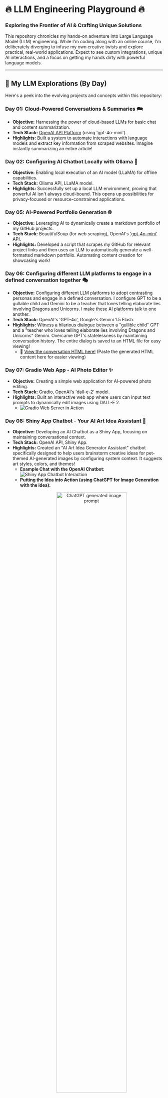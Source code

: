 # 🔥 **LLM Engineering Playground** 🔥

### Exploring the Frontier of AI & Crafting Unique Solutions

This repository chronicles my hands-on adventure into Large Language Model (LLM) engineering. While I'm coding along with an online course, I'm deliberately diverging to infuse my own creative twists and explore practical, real-world applications. Expect to see custom integrations, unique AI interactions, and a focus on getting my hands dirty with powerful language models.

---

## 🚀 **My LLM Explorations (By Day)**

Here's a peek into the evolving projects and concepts within this repository:

### **Day 01: Cloud-Powered Conversations & Summaries** 🗪 
- **Objective:** Harnessing the power of cloud-based LLMs for basic chat and content summarization.
- **Tech Stack:** [OpenAI API Platform](https://platform.openai.com/docs/api-reference/introduction) (using 'gpt-4o-mini').
- **Highlights:** Built a system to automate interactions with language models and extract key information from scraped websites. Imagine instantly summarizing an entire article!

### **Day 02: Configuring AI Chatbot Locally with Ollama** 🦙 
- **Objective:** Enabling local execution of an AI model (LLaMA) for offline capabilities.
- **Tech Stack:** Ollama API, LLaMA model.
- **Highlights:** Successfully set up a local LLM environment, proving that powerful AI isn't always cloud-bound. This opens up possibilities for privacy-focused or resource-constrained applications.

### **Day 05: AI-Powered Portfolio Generation** 🌐 
- **Objective:** Leveraging AI to dynamically create a markdown portfolio of my GitHub projects.
- **Tech Stack:** BeautifulSoup (for web scraping), OpenAI's ['gpt-4o-mini'](https://platform.openai.com/docs/models/gpt-4o-mini) API.
- **Highlights:** Developed a script that scrapes my GitHub for relevant project links and then uses an LLM to automatically generate a well-formatted markdown portfolio. Automating content creation for showcasing work!

### **Day 06: Configuring different LLM platforms to engage in a defined conversation together** 🎭
- **Objective:** Configuring different LLM platforms to adopt contrasting personas and engage in a defined conversation.  I configure GPT to be a gullable child and Gemini to be a teacher that loves telling elaborate lies involving Dragons and Unicorns.  I make these AI platforms talk to one another.  
- **Tech Stack:** OpenAI's 'GPT-4o', Google's Gemini 1.5 Flash.
- **Highlights:** Witness a hilarious dialogue between a "gullible child" GPT and a "teacher who loves telling elaborate lies involving Dragons and Unicorns" Gemini. Overcame GPT's statelessness by maintaining conversation history. The entire dialog is saved to an HTML file for easy viewing!
    - 🔗 [View the conversation HTML here!](https://html.onlineviewer.net/) (Paste the generated HTML content here for easier viewing)

### **Day 07: Gradio Web App - AI Photo Editor** ✨
- **Objective:** Creating a simple web application for AI-powered photo editing.
- **Tech Stack:** Gradio, OpenAI's 'dall-e-2' model.
- **Highlights:** Built an interactive web app where users can input text prompts to dynamically edit images using DALL-E 2.
    - ![Gradio Web Server in Action](https://github.com/david125tran/Large_Language_Model_Engineering/blob/main/Day07/Gradio%20Web%20Server.png)

### **Day 08: Shiny App Chatbot - Your AI Art Idea Assistant** 🎨
- **Objective:** Developing an AI Chatbot as a Shiny App, focusing on maintaining conversational context.
- **Tech Stack:** OpenAI API, Shiny App.
- **Highlights:** Created an "AI Art Idea Generator Assistant" chatbot specifically designed to help users brainstorm creative ideas for pet-themed AI-generated images by configuring system context. It suggests art styles, colors, and themes!
    - **Example Chat with the OpenAI Chatbot:**
        ![Shiny App Chatbot Interaction](https://github.com/david125tran/Large_Language_Model_Engineering/blob/main/Day08/AI%20Prompt.jpg)
    - **Putting the Idea into Action (using ChatGPT for Image Generation with the idea):**
        <p align="center">
            <img src="https://github.com/david125tran/Large_Language_Model_Engineering/blob/main/Day08/ChatGPT%20Prompt.jpg" alt="ChatGPT generated image prompt" width="70%" height="auto">
        </p>
    - **And the Amazing Result!** (Cats with a Salvador Dalí influence!)
        <p align="center">
            <img src="https://github.com/david125tran/Large_Language_Model_Engineering/blob/main/Day08/Cats%20with%20a%20Salvador%20Dali%20Influence.jpg" alt="AI-generated cats with surreal influence" width="50%" height="auto">
        </p>

### **Day 09: Advanced LLM Tooling** 🛠️
- **Objective:** Developing an AI Chatbot as a Gradio App, focusing on maintaining conversational context and equipping the bot with a custom tool to add additional knowledge to the bot.  This bot provides nutritional data for fruits from a specific source (through API integration) and alerts the end user if it is unable to find data through the API call.  I used a free fruit data API that doesn't require authentication just to get the code up & running faster.  But for proof of concept, integrating the chat bot with API interactions is a very powerful tool because the data source can be controlled or the LLM can be trained with additional data.  
- **Tech Stack:** OpenAI API, Gradio App, API integration (Fruitvice API)
- **Highlights:** Robust API integration gracefully handling when a fruit is not found in the API call.
- **Example Chat with the OpenAI Chatbot:**
        ![Gradio App Chatbot Interaction](https://github.com/david125tran/Large_Language_Model_Engineering/blob/main/Day09/Gradio%20Fruit%20Chatbot.jpg)
  
### **Day 10: Multimodal AI Assistant, Image & Sound Generation** 🤖
- **Objective:** Build an interactive multimodal (combine natural language understanding w/image generation & speech synthesis) AI assistant that can
    - 💬 Chat with users using OpenAI's GPT model.
    - 🎨 Generate images based on user prompts via DALL·E 3.
    - 🔊 Speak its responses aloud using text-to-speech (TTS).
    - 🖥️ Present everything in a user-friendly web interface using Gradio.
- **Tech Stack:** OpenAI API (Dall-e-3 for image generation), Gradio App, tts-1: Text-to-speech 
- **Highlights:** Seamless conversation flow powered by GPT.  Real-time image generation from user descriptions
    - **Example Chat with the OpenAI Chatbot:**
        ![Shiny App Chatbot Interaction](https://github.com/david125tran/Large_Language_Model_Engineering/blob/main/Day10/Dashboard.jpg)
    - **This is one of the photos that I had my chatbot create.  I think this is one the coolest things.**
        <p align="center">
            <img src="https://github.com/david125tran/Large_Language_Model_Engineering/blob/main/Day10/Downloads/66870a9294ff47bc9cc0636f0aba180d.jpg" alt="ChatGPT generated image prompt" width="70%" height="auto">
        </p>


### **Day 11: Surrealistic Image Generation with FluxPipeline on GPU/CPU** 🎨  
- **Objective:** Generate complex, surrealistic images using diffusion-based models from Hugging Face with efficient GPU acceleration or fallback to CPU.  
    - 🔥 Load and run the FluxPipeline model for text-to-image generation with precision control and reproducibility via manual seeding.  
    - 🌌 Create vivid, imaginative scenes with detailed textual prompts.  
    - 💻 Provide GPU info to verify hardware acceleration availability (commented for optional use).  
- **Tech Stack:** Hugging Face `diffusers` FluxPipeline, PyTorch (CUDA), Google Colab userdata API for secure key management, PIL for image handling.  
- **Highlights:**  
    - Flexible runtime support (GPU with float16 precision or CPU fallback).  
    - Use of seeded random generators for consistent image outputs.  
    - Elaborate prompt engineering to create highly detailed surreal imagery.  
    - Integration with Hugging Face Hub authentication via token 🔑 login.


### **Day 12: Hugging Face Pipelines & Model Integration with Google Colab 🚀  
- **Objective:** Integrate multiple Hugging Face pipelines in Google Colab for various NLP and multimodal tasks such as sentiment analysis, translation, image generation, and text-to-speech.  
    - 🧠 Leverage GPU acceleration for fast processing of models like sentiment analysis, text summarization, and translation.
    - 🎨 Generate images using the Stable Diffusion model and synthesize speech from text with Microsoft's TTS model.
- **Tech Stack:** 
    - Hugging Face Transformers & Diffusers
    - Google Colab for API management and hosting
    - PyTorch (CUDA) for GPU acceleration
- **Highlights:**  
    - Integration with Hugging Face models for diverse NLP and multimodal tasks.
    - Image generation and text-to-speech synthesis with pre-trained models.
---
